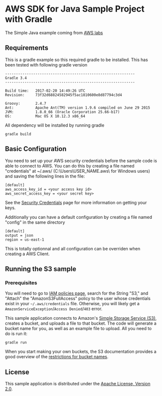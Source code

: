 # AWS SDK for Java Sample Project with Gradle

The Simple Java example coming from [AWS labs](https://github.com/awslabs/aws-java-sample)

## Requirements

This is a gradle example so this required gradle to be installed.
This has been tested with following gradle version

```
------------------------------------------------------------
Gradle 3.4
------------------------------------------------------------

Build time:   2017-02-20 14:49:26 UTC
Revision:     73f32d68824582945f5ac1810600e8d87794c3d4

Groovy:       2.4.7
Ant:          Apache Ant(TM) version 1.9.6 compiled on June 29 2015
JVM:          1.8.0_66 (Oracle Corporation 25.66-b17)
OS:           Mac OS X 10.12.3 x86_64
```

All dependency will be installed by running gradle

    gradle build

## Basic Configuration

You need to set up your AWS security credentials before the sample code is able
to connect to AWS. You can do this by creating a file named "credentials" at ~/.aws/
(C:\Users\USER_NAME\.aws\ for Windows users) and saving the following lines in the file:

    [default]
    aws_access_key_id = <your access key id>
    aws_secret_access_key = <your secret key>

See the [Security Credentials](http://aws.amazon.com/security-credentials) page
for more information on getting your keys.

Additionally you can have a default configuration by creating a file named "config" in the same directory

    [default]  
    output = json
    region = us-east-1

This is totally optionnal and all configuration can be overriden when creating a AWS Client.

## Running the S3 sample

### Prerequisites
You will need to go to [IAM policies page](https://console.aws.amazon.com/iam/home?#policies), search for the String "S3,"
and "Attach" the "AmazonS3FullAccess" policy to the user whose credentials exist in
your `~/.aws/credentials` file. Otherwise, you will likely get a `AmazonServiceException`/`Access Denied`/`403` error.

This sample application connects to Amazon's [Simple Storage Service (S3)](http://aws.amazon.com/s3),
creates a bucket, and uploads a file to that bucket. The code will generate a
bucket name for you, as well as an example file to upload. All you need to do is run it:

    gradle run

When you start making your own buckets, the S3 documentation provides a good overview
of the [restrictions for bucket names](http://docs.aws.amazon.com/AmazonS3/latest/dev/BucketRestrictions.html).

## License

This sample application is distributed under the
[Apache License, Version 2.0](http://www.apache.org/licenses/LICENSE-2.0).
